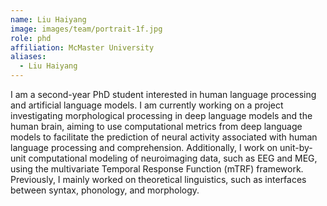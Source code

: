 ```yaml
---
name: Liu Haiyang
image: images/team/portrait-1f.jpg
role: phd
affiliation: McMaster University
aliases:
  - Liu Haiyang
---
```



I am a second-year PhD student interested in human language processing and artificial language models. 
I am currently working on a project investigating morphological processing in deep language models and the human brain, aiming to use computational metrics from deep language models to facilitate the prediction of neural activity associated with human language processing and comprehension. 
Additionally, I work on unit-by-unit computational modeling of neuroimaging data, such as EEG and MEG, using the multivariate Temporal Response Function (mTRF) framework. 
Previously, I mainly worked on theoretical linguistics, such as interfaces between syntax, phonology, and morphology.
